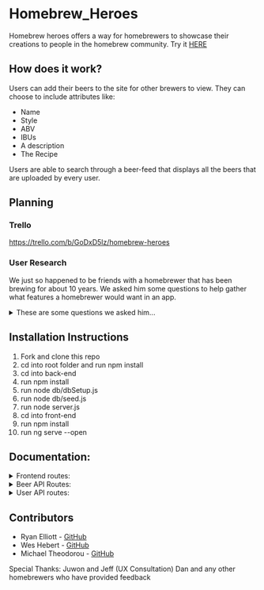 # Homebrew_Heroes
Homebrew heroes offers a way for homebrewers to showcase their creations to people in the homebrew community. Try it [HERE](http://homebrew-heroes.herokuapp.com) 


## How does it work?

Users can add their beers to the site for other brewers to view. They can choose to include attributes like:
  - Name
  - Style
  - ABV
  - IBUs
  - A description
  - The Recipe

Users are able to search through a beer-feed that displays all the beers that are uploaded by every user.

## Planning

### Trello
https://trello.com/b/GoDxD5lz/homebrew-heroes

### User Research
We just so happened to be friends with a homebrewer that has been brewing for about 10 years. We asked him some questions to 
help gather what features a homebrewer would want in an app. 
<details>
<summary>These are some questions we asked him...</summary>
<br>
1) How often do you brew beer?

- Probably around 3 times a month. When I have an event i usually bust out about 4 cases in a  day though so it depends. 2 cases per brew is pretty standard.

2) What styles of beer do you typically brew?

  - IPAs, honey basil ale, butternut squash porter. Smash ales single malt single hop. I try to brew pretty much everything except sours. 
(Style guidelines to pick from when uploading beer would be okay, they typically all fall into some sort of already known category)

3) How do you feel about sharing your beer with other homebrewers?
  - Love it, totally onboard with that idea. Other brewers actually critique and say whats good and bad about it. What it needs work on, instead of just an average beer drinker saying “yeah this is pretty good”

4) Does trading beer interest you?
  - Yeah, definitely. A lot of people do beer swaps. Meetup and try each other’s beers and take some home. Usually meet ups are through friends and coworkers from the brewery but i’ve seen a lot of things on craigslist about beer meet ups.

5) Are you interested in having you beer critiqued/critiquing other beers?
  - Yes, absolutely, it helps me grow as a brewer to get feedback from other brewers.

6) Does connecting with other homebrewers interest you?
  - Totally.

7) What is it that you love about homebrewing?
  - I love how I can just be creative and kind of beer like a chef, come up with different flavors, and I like sharing it with people, ya know? It’s a good outlet for me.

8) What kind of information would be most important to display on a beer profile page?
 - Having the option for a beer picture would be cool, some people make labels for all their beer. I generally just keg mine and occasionally make a label for events and whatnot
 - Name of the beer
 - Style
 - IBUs
 - ABV
 - Characteristics/Description
 - Potentially another link to the recipe if you want to share it ***
 - Whether you kegged or bottled it.
 - All grain or Extract (choice if one or the other)
 -  Link to message the brewer

9) Would you be interested in buying/selling/trading equipment?
  - Yes, for sure, that would be awesome. It’d be nice to just have all that kind of stuff in one place instead of having to search through craigslist.

10) If you were to search for beers, how would you want to go about doing that? (by style, location, etc...)
  - Location sounds like a cool idea, get an idea of what brewers are near me.

11) Do you use any kind of app or online forum for homebrewing at the moment?
  - FoamOnTheRange, American Homebrewers Association, Brewtalk, Beeradvocate, Beergeek.
Usually I’ll go on these sites if i need a recipe, substitutions if i’m missing a certain hop or grain in a recipe. 

12) Do you ever go on to these sites to check out other people’s beers?
  - Theres nothing really like that. I mean theres like recipes, but theres nothing really like “this is what I want to share” (referring to our idea to have a beer profile page)

13) How many other homebrewers do you know currently?
  - About 30 or so, and they were all pretty much met through work and mutual friends. From here to Boston, California, Florida. I’ve been brewing for about 10 years though.

14) Does meeting more homebrewers, whether it be in person or over the internet interest you?
  - *From his general vibe about it this is totally a yes. He really loves sharing his beer and seeing how he can improve.*

15) Do you ever enter homebrew competitions? If so, how do you go about finding them?
  - I’ve only entered about 3 in my life. Just heard about them through word of mouth and home-brew shops. I should really enter more though.

Danny’s Suggestions:
1. Homebrewers that are offering brew classes can display that information.
2. Try to incorporate job posting for brewing jobs that come up.
3. Fesitivals and brew competitions that are coming up
4. Links to popular beer websites and beer magazines
5. Forum is extremely important. Brewers being able to ask questions and getting answers is huge. That’s what I use a lot of home brewer forums for.
6. Being able to post/sell/buy equipment would be GREAT.

</details>


## Installation Instructions
1. Fork and clone this repo
2. cd into root folder and run npm install
3. cd into back-end
4. run npm install
5. run node db/dbSetup.js
6. run node db/seed.js
7. run node server.js
8. cd into front-end
9. run npm install
10. run ng serve --open

## Documentation:
<details>
<summary>Frontend routes:</summary>
  
### Front-end routes (`app-routing.module.ts`)

* `/welcome` - Landing page w/loggin and signup options
* `/` - Feed page, redirect to `welcome` if not logged in
* `/beers` -  also shows Feed Page
* `/beers/new` - for adding new beers
* `/beers/:id` - show route for individual beer
* `/beers/edit/:id` - edit route for beers
* `/brewer/:name` - user profile pages
* `/brewer/edit` - for a user to edit their own profile
</details>

<details>
<summary>Beer API Routes:</summary>
  
### Beer API Routes @ `/api/beers`
  
Test with `cd backend && mocha` 
(seed database first to pass index and show routes)

Available routes:
1) **GET `/api/beers`** - index / beer feed
Responds with ALL beers in database from newest to oldest.
Only includes the fields required for the beer preview cards.
Response:
```
{beers: [
  {
    name: 'beer name',
    photoUrl: "http://www.image.com/image.jpg",
    style: "IPA",
    id: #,
    user: {
      username: "user name",
      id: #
    }
  },
  {. . .}
]}
```

2) **GET `/api/beers/:id`** - show / beer detail page
Respond with the full details of a single beer
Response:
```
{
  id: #,
  photoUrl: "imageUrl",
  name: "Beer Name,
  style: "Beer Style",
  abv: "#",
  ibus: "#",
  description: "Description",
  recipe: "Recipie",
  createdAt: "2017-11-10T04:33:35.225Z",
  updatedAt: "2017-11-10T04:33:35.225Z",
  userId: #,
  user: {
    id: #,
    username: "User Name",
    email: "Email",
    firstName: "Name",
    lastName: "Name",
    zipcode: "#",
    photoUrl: "imageUrl",
    createdAt: "2017-11-10T04:33:35.111Z",
    updatedAt: "2017-11-10T04:33:35.111Z"
  }
}
```

3) **POST `/api/beers`** - Create a new beer
Post the new beer information in the request body.
Respond with the newly created beer.
***REMEMBER to add the userId when creating***

4) **PUT `/api/beers/:id`** - Update a beer
Update the attributes in the request body. 
It is not necessary to send all fields. Only need the ones that are being updated.
Respond with the updated beer.

5) **DELETE `/api/beers/:id`** - Delete a beer
Delete the beer with the given ID.
Respond with the success json message: `{"message":"Beer deleted"}`
</details>

<details>
<summary>User API routes: </summary>

### User API Routes @ `/api/users`

1) **`GET /api/users`** - User index route for searching users
Responds with an array of all users and their `usersname`, `photoUrl`, and `id`.

2) **`GET /api/users/:id`** - User show route for user profiles
Responds with the relevant user information and an array of their beers:
```
{
username: "username",
createdAt: "2017-11-10T23:23:12.192Z",
updatedAt: "2017-11-10T23:23:12.192Z",
firstName: "first",
lastName: "last",
photoUrl: "url",
beers: [
  {
    name: "name",
    photoUrl: "url",
    style: "style",
    id: #
  },
  { ... }
]
}
```
3) **`PUT /api/users/`** - Edit a user's profile information
Pass the informatin to be updated in the request `body`. 
The updates will be applied to the ***currently logged in user***. (user Id not needed)
Responds with a success message.
</details>


## Contributors
- Ryan Elliott - [GitHub](https://github.com/ryan104)
- Wes Hebert - [GitHub](https://github.com/weshebert20)
- Michael Theodorou - [GitHub](https://github.com/miketheo423)

Special Thanks:
Juwon and Jeff (UX Consultation)
Dan and any other homebrewers who have provided feedback
